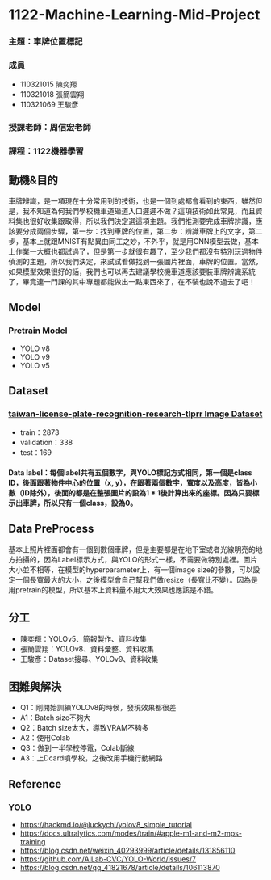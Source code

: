 # 1122-Machine-Learning-Mid-Project

### 主題：車牌位置標記

### 成員
- 110321015 陳奕羱
- 110321018 張簡雲翔
- 110321069 王駿彥

### 授課老師：周信宏老師

### 課程：1122機器學習

## 動機&目的
車牌辨識，是一項現在十分常用到的技術，也是一個到處都會看到的東西，雖然但是，我不知道為何我們學校機車道砸道入口遲遲不做？這項技術如此常見，而且資料集也很好收集跟取得，所以我們決定選這項主題。我們推測要完成車牌辨識，應該要分成兩個步驟，第一步：找到車牌的位置，第二步：辨識車牌上的文字，第二步，基本上就跟MNIST有點異曲同工之妙，不外乎，就是用CNN模型去做，基本上作業一大概也都試過了，但是第一步就很有趣了，至少我們都沒有特別玩過物件偵測的主題，所以我們決定，來試試看做找到一張圖片裡面，車牌的位置。當然，如果模型效果很好的話，我們也可以再去建議學校機車道應該要裝車牌辨識系統了，畢竟連一門課的其中專題都能做出一點東西來了，在不裝也說不過去了吧！

## Model
### Pretrain Model
- YOLO v8
- YOLO v9
- YOLO v5

## Dataset
### [taiwan-license-plate-recognition-research-tlprr Image Dataset](https://universe.roboflow.com/jackresearch0/taiwan-license-plate-recognition-research-tlprr/dataset/7)
- train：2873
- validation：338
- test：169
#### Data label：每個label共有五個數字，與YOLO標記方式相同，第一個是class ID，後面跟著物件中心的位置（x, y），在跟著兩個數字，寬度以及高度，皆為小數（ID除外），後面的都是在整張圖片的設為1 * 1後計算出來的座標。因為只要標示出車牌，所以只有一個class，設為0。

## Data PreProcess
基本上照片裡面都會有一個到數個車牌，但是主要都是在地下室或者光線明亮的地方拍攝的，因為Label標示方式，與YOLO的形式一樣，不需要做特別處裡。圖片大小並不相等，在模型的hyperparameter上，有一個image size的參數，可以設定一個長寬最大的大小，之後模型會自己幫我們做resize（長寬比不變）。因為是用pretrain的模型，所以基本上資料量不用太大效果也應該是不錯。

## 分工
- 陳奕羱：YOLOv5、簡報製作、資料收集
- 張簡雲翔：YOLOv8、資料彙整、資料收集
- 王駿彥：Dataset搜尋、YOLOv9、資料收集

## 困難與解決
- Q1：剛開始訓練YOLOv8的時候，發現效果都很差
- A1：Batch size不夠大
- Q2：Batch size太大，導致VRAM不夠多
- A2：使用Colab
- Q3：做到一半學校停電，Colab斷線
- A3：上Dcard噴學校，之後改用手機行動網路


## Reference

### YOLO
- https://hackmd.io/@luckychi/yolov8_simple_tutorial
- https://docs.ultralytics.com/modes/train/#apple-m1-and-m2-mps-training
- https://blog.csdn.net/weixin_40293999/article/details/131856110
- https://github.com/AILab-CVC/YOLO-World/issues/7
- https://blog.csdn.net/qq_41821678/article/details/106113870